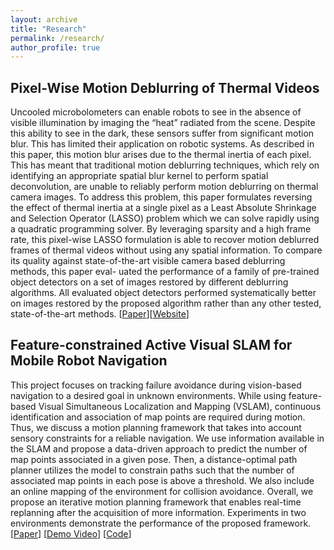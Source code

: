 ```yaml
---
layout: archive
title: "Research"
permalink: /research/
author_profile: true
---
```


## Pixel-Wise Motion Deblurring of Thermal Videos

Uncooled microbolometers can enable robots to see in the absence of visible illumination by imaging the “heat” radiated from the scene. Despite this ability to see in the dark, these sensors suffer from significant motion blur. This has limited their application on robotic systems. As described in this paper, this motion blur arises due to the thermal inertia of each pixel. This has meant that traditional motion deblurring techniques, which rely on identifying an appropriate spatial blur kernel to perform spatial deconvolution, are unable to reliably perform motion deblurring on thermal camera images. To address this problem, this paper formulates reversing the effect of thermal inertia at a single pixel as a Least Absolute Shrinkage and Selection Operator (LASSO) problem which we can solve rapidly using a quadratic programming solver. By leveraging sparsity and a high frame rate, this pixel-wise LASSO formulation is able to recover motion deblurred frames of thermal videos without using any spatial information. To compare its quality against state-of-the-art visible camera based deblurring methods, this paper eval- uated the performance of a family of pre-trained object detectors on a set of images restored by different deblurring algorithms. All evaluated object detectors performed systematically better on images restored by the proposed algorithm rather than any other tested, state-of-the-art methods. [[Paper](https://arxiv.org/abs/2006.04973)][[Website](https://fcav.engin.umich.edu/papers/pixelwise-deblurring)]

## Feature-constrained Active Visual SLAM for Mobile Robot Navigation

This project focuses on tracking failure avoidance during vision-based navigation to a desired goal in unknown environments. While using feature-based Visual Simultaneous Localization and Mapping (VSLAM), continuous identification and association of map points are required during motion. Thus, we discuss a motion planning framework that takes into account sensory constraints for a reliable navigation. We use information available in the SLAM and propose a data-driven approach to predict the number of map points associated in a given pose. Then, a distance-optimal path planner utilizes the model to constrain paths such that the number of associated map points in each pose is above a threshold. We also include an online mapping of the environment for collision avoidance. Overall, we propose an iterative motion planning framework that enables real-time replanning after the acquisition of more information. Experiments in two environments demonstrate the performance of the proposed framework. [[Paper](/files/ICRA_2018.pdf)] [[Demo Video](https://youtu.be/b4t_0nNq49c)] [[Code](https://github.com/XinkeAE/Active-ORB-SLAM2.git)]  



